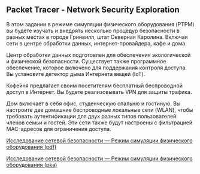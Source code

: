 <!-- 3.11.1 -->
## Packet Tracer - Network Security Exploration
В этом задании в режиме симуляции физического оборудования (PTPM) вы будете изучать и внедрять несколько процедур безопасности в разных местах в городе Гринвилл, штат Северная Каролина. Включая сети в центре обработки данных, интернет-провайдера, кафе и дома.

Центр обработки данных подготовлен для обеспечения экологической и физической безопасности. Существует также программное обеспечение, которое включено для поддержания контроля доступа. Вы установите детектор дыма Интернета вещей (IoT).

Кофейня предлагает своим посетителям бесплатный беспроводной доступ в Интернет. Вы будете реализовывать VPN для защиты трафика.

Дом включает в себя офис, студенческую спальню и гостиную. Вы настроите две домашние беспроводные локальные сети (WLAN), чтобы требовать аутентификации для двух разных типов пользователей: членов семьи и гостей. Эти сети также будут настроены с фильтрацией MAC-адресов для ограничения доступа.

[Исследование сетевой безопасности — Режим симуляции физического оборудования (pdf)](./assets/3.11.1-packet-tracer---network-security-exploration---physical-mode_ru-RU.pdf)

[Исследование сетевой безопасности — Режим симуляции физического оборудования (pka)](./assets/3.11.1-packet-tracer---network-security-exploration---physical-mode_ru-RU.pka)

<!-- 3.11.3 Контрольная по модулю - Принципы обеспечения безопасности сети  -->